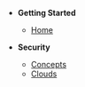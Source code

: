- **Getting Started**

  - [Home](/)

- **Security**
  - [Concepts](Security/Concepts/basic.md)
  - [Clouds](Security/Cloud/)
  <!-- - [Compliances](Security/Compliances/notes.md)
  - [Certifications](Security/Certifications/notes.md) -->
